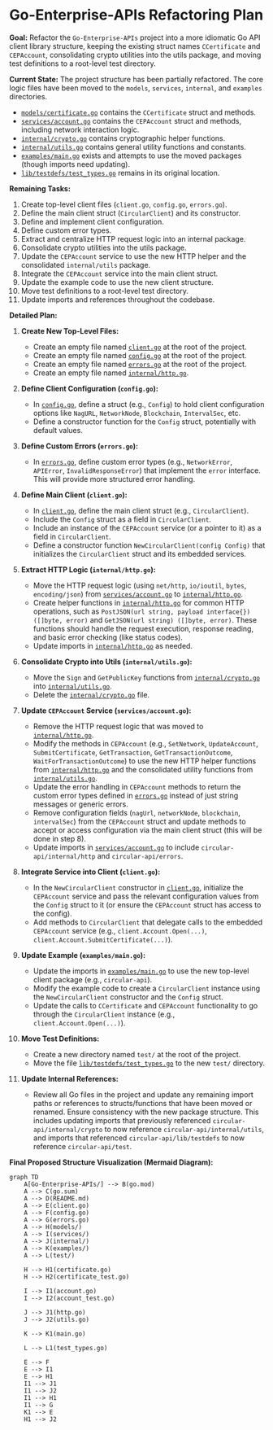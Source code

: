 # Go-Enterprise-APIs Refactoring Plan

**Goal:** Refactor the `Go-Enterprise-APIs` project into a more idiomatic Go API client library structure, keeping the existing struct names `CCertificate` and `CEPAccount`, consolidating crypto utilities into the utils package, and moving test definitions to a root-level test directory.

**Current State:**
The project structure has been partially refactored. The core logic files have been moved to the `models`, `services`, `internal`, and `examples` directories.
*   [`models/certificate.go`](models/certificate.go) contains the `CCertificate` struct and methods.
*   [`services/account.go`](services/account.go) contains the `CEPAccount` struct and methods, including network interaction logic.
*   [`internal/crypto.go`](internal/crypto.go) contains cryptographic helper functions.
*   [`internal/utils.go`](internal/utils.go) contains general utility functions and constants.
*   [`examples/main.go`](examples/main.go) exists and attempts to use the moved packages (though imports need updating).
*   [`lib/testdefs/test_types.go`](lib/testdefs/test_types.go) remains in its original location.

**Remaining Tasks:**

1.  Create top-level client files (`client.go`, `config.go`, `errors.go`).
2.  Define the main client struct (`CircularClient`) and its constructor.
3.  Define and implement client configuration.
4.  Define custom error types.
5.  Extract and centralize HTTP request logic into an internal package.
6.  Consolidate crypto utilities into the utils package.
7.  Update the `CEPAccount` service to use the new HTTP helper and the consolidated `internal/utils` package.
8.  Integrate the `CEPAccount` service into the main client struct.
9.  Update the example code to use the new client structure.
10. Move test definitions to a root-level test directory.
11. Update imports and references throughout the codebase.

**Detailed Plan:**

1.  **Create New Top-Level Files:**
    *   Create an empty file named [`client.go`](client.go) at the root of the project.
    *   Create an empty file named [`config.go`](config.go) at the root of the project.
    *   Create an empty file named [`errors.go`](errors.go) at the root of the project.
    *   Create an empty file named [`internal/http.go`](internal/http.go).

2.  **Define Client Configuration (`config.go`):**
    *   In [`config.go`](config.go), define a struct (e.g., `Config`) to hold client configuration options like `NagURL`, `NetworkNode`, `Blockchain`, `IntervalSec`, etc.
    *   Define a constructor function for the `Config` struct, potentially with default values.

3.  **Define Custom Errors (`errors.go`):**
    *   In [`errors.go`](errors.go), define custom error types (e.g., `NetworkError`, `APIError`, `InvalidResponseError`) that implement the `error` interface. This will provide more structured error handling.

4.  **Define Main Client (`client.go`):**
    *   In [`client.go`](client.go), define the main client struct (e.g., `CircularClient`).
    *   Include the `Config` struct as a field in `CircularClient`.
    *   Include an instance of the `CEPAccount` service (or a pointer to it) as a field in `CircularClient`.
    *   Define a constructor function `NewCircularClient(config Config)` that initializes the `CircularClient` struct and its embedded services.

5.  **Extract HTTP Logic (`internal/http.go`):**
    *   Move the HTTP request logic (using `net/http`, `io/ioutil`, `bytes`, `encoding/json`) from [`services/account.go`](services/account.go) to [`internal/http.go`](internal/http.go).
    *   Create helper functions in [`internal/http.go`](internal/http.go) for common HTTP operations, such as `PostJSON(url string, payload interface{}) ([]byte, error)` and `GetJSON(url string) ([]byte, error)`. These functions should handle the request execution, response reading, and basic error checking (like status codes).
    *   Update imports in [`internal/http.go`](internal/http.go) as needed.

6.  **Consolidate Crypto into Utils (`internal/utils.go`):**
    *   Move the `Sign` and `GetPublicKey` functions from [`internal/crypto.go`](internal/crypto.go) into [`internal/utils.go`](internal/utils.go).
    *   Delete the [`internal/crypto.go`](internal/crypto.go) file.

7.  **Update `CEPAccount` Service (`services/account.go`):**
    *   Remove the HTTP request logic that was moved to [`internal/http.go`](internal/http.go).
    *   Modify the methods in `CEPAccount` (e.g., `SetNetwork`, `UpdateAccount`, `SubmitCertificate`, `GetTransaction`, `GetTransactionOutcome`, `WaitForTransactionOutcome`) to use the new HTTP helper functions from [`internal/http.go`](internal/http.go) and the consolidated utility functions from [`internal/utils.go`](internal/utils.go).
    *   Update the error handling in `CEPAccount` methods to return the custom error types defined in [`errors.go`](errors.go) instead of just string messages or generic errors.
    *   Remove configuration fields (`nagUrl`, `networkNode`, `blockchain`, `intervalSec`) from the `CEPAccount` struct and update methods to accept or access configuration via the main client struct (this will be done in step 8).
    *   Update imports in [`services/account.go`](services/account.go) to include `circular-api/internal/http` and `circular-api/errors`.

8.  **Integrate Service into Client (`client.go`):**
    *   In the `NewCircularClient` constructor in [`client.go`](client.go), initialize the `CEPAccount` service and pass the relevant configuration values from the `Config` struct to it (or ensure the `CEPAccount` struct has access to the config).
    *   Add methods to `CircularClient` that delegate calls to the embedded `CEPAccount` service (e.g., `client.Account.Open(...)`, `client.Account.SubmitCertificate(...)`).

9.  **Update Example (`examples/main.go`):**
    *   Update the imports in [`examples/main.go`](examples/main.go) to use the new top-level client package (e.g., `circular-api`).
    *   Modify the example code to create a `CircularClient` instance using the `NewCircularClient` constructor and the `Config` struct.
    *   Update the calls to `CCertificate` and `CEPAccount` functionality to go through the `CircularClient` instance (e.g., `client.Account.Open(...)`).

10. **Move Test Definitions:**
    *   Create a new directory named `test/` at the root of the project.
    *   Move the file [`lib/testdefs/test_types.go`](lib/testdefs/test_types.go) to the new `test/` directory.

11. **Update Internal References:**
    *   Review all Go files in the project and update any remaining import paths or references to structs/functions that have been moved or renamed. Ensure consistency with the new package structure. This includes updating imports that previously referenced `circular-api/internal/crypto` to now reference `circular-api/internal/utils`, and imports that referenced `circular-api/lib/testdefs` to now reference `circular-api/test`.

**Final Proposed Structure Visualization (Mermaid Diagram):**

```mermaid
graph TD
    A[Go-Enterprise-APIs/] --> B(go.mod)
    A --> C(go.sum)
    A --> D(README.md)
    A --> E(client.go)
    A --> F(config.go)
    A --> G(errors.go)
    A --> H(models/)
    A --> I(services/)
    A --> J(internal/)
    A --> K(examples/)
    A --> L(test/)

    H --> H1(certificate.go)
    H --> H2(certificate_test.go)

    I --> I1(account.go)
    I --> I2(account_test.go)

    J --> J1(http.go)
    J --> J2(utils.go)

    K --> K1(main.go)

    L --> L1(test_types.go)

    E --> F
    E --> I1
    E --> H1
    I1 --> J1
    I1 --> J2
    I1 --> H1
    I1 --> G
    K1 --> E
    H1 --> J2